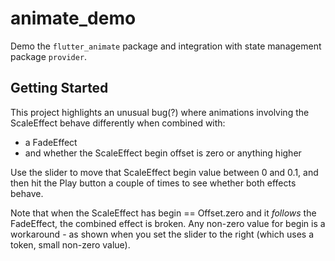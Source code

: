 # animate_demo

Demo the `flutter_animate` package and integration with state management
package `provider`.

## Getting Started

This project highlights an unusual bug(?) where animations involving the
ScaleEffect behave differently when combined with:

- a FadeEffect
- and whether the ScaleEffect begin offset is zero or anything higher

Use the slider to move that ScaleEffect begin value between 0 and 0.1, and then
hit the Play button a couple of times to see whether both effects behave.

Note that when the ScaleEffect has begin == Offset.zero and it *follows* the
FadeEffect, the combined effect is broken. Any non-zero value for begin is a
workaround - as shown when you set the slider to the right (which uses a token,
small non-zero value).
